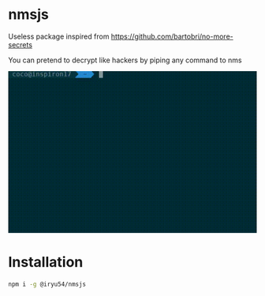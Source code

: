 # nmsjs

Useless package inspired from https://github.com/bartobri/no-more-secrets


You can pretend to decrypt like hackers by piping any command to nms

![demo](./sample.gif)

# Installation
``` bash 
npm i -g @iryu54/nmsjs
``` 
